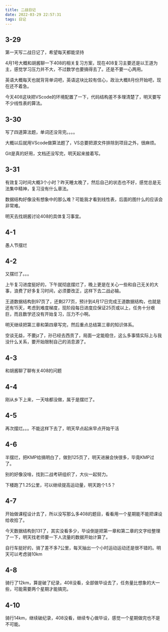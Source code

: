 ```yaml
---
title: 二战日记
date: 2022-03-29 22:57:31
tags: 日记
---
```


## 3-29

第一天写二战日记了，希望每天都能坚持

4月1号大概和胡酱聊一下408的相关复习方案，现在408复习主要还是以王道为主，感觉学习压力并不大，不过数学也要搞得去了。还是不要一心两用。

英语大概每天也就背背单词吧，英语这块比较有信心，政治大概8月份开始吧，现在还不着急。

今天408这块把VScode的环境配置了一下，代码结构差不多理清楚了，明天要写不少线性表的算法。

## 3-30

写了四道算法题，单词还没背完。。。。

大概以后就用VScode做算法题了，VS总要把源文件排除到项目之外，很麻烦。

Git是真的好用，文档还没写完，明天起来接着写。

## 3-31

有效复习时间大概3个小时？昨天睡太晚了，然后自己的状态也不好，感觉总是无法集中精神，复习没有什么章法。

数据结构好像没有想象中的那么难？可能我才看到线性表，后面的图什么的应该会非常难。

明天去找胡酱讨论408的具体复习事宜。

## 4-1

愚人节摆烂

## 4-2

又摆烂了。。。

上午复习进度挺好的，下午就彻底摆烂了，晚上更是在关心一些和自己无关的大事，浪费了好多复习时间，必须要改正，这样下去二战必输。

王道数据结构到97页了，还剩277页，预计到4月17日完成王道数据结构，也就是还有15天，考虑到难度梯度，现阶段每日进度应保证25页或以上，任务十分艰巨，而且数学还没有开始复习，压力不小啊。

明天继续把第三章和第四章写完，然后重点总结第三章的知识体系。

空谈无益，不要jz了，孙已经去西贡了，局面一定能稳住，这么多事情实际上与我没什么关系，要开始限制自己的消息源了。

## 4-3

和胡酱聊了聊有关408的问题

## 4-4

刚从乡下上来，一天啥都没做，属于是摆烂了。

## 4-5 

再次摆烂。。。不能这样下去了，明天早点起床早点开始干活

## 4-6

半摆烂，把KMP给搞明白了，做到125页了，明天进展会快很多，毕竟KMP过了。

别的好像没啥，找到二战考研组织了，大伙一起努力。

下楼跑了1.25公里，可以继续提高运动量，明天跑个1.5？

## 4-7

开始做课程设计去了，所以没写那么多408的题目，看看用一个星期能不能把课设给收拾了。

今天数据结构到131了，其实没看多少，毕设倒是把第一章和第二章的文字给整理了一下，明天找老师要一下人流量的数据开始计算了。

自行车挺好的，骑了差不多7公里，每天抽出一个小时运动运动还是很不错的。明天可以考虑骑10km

## 4-8

骑行了12km，算是破了纪录，408没看，全部做毕设去了，任务量比想象的大一些，可能需要两个星期才能搞完。

## 4-10 

骑行14km，继续破纪录，408没看，继续专心做毕设，感觉一个星期做完也不是不可能。

